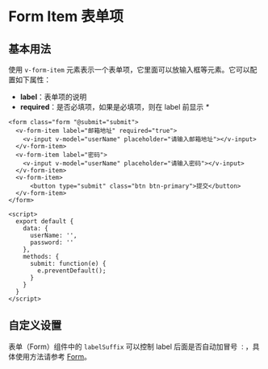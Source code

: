 # Form Item 表单项

## 基本用法

使用 `v-form-item` 元素表示一个表单项，它里面可以放输入框等元素。它可以配置如下属性：

* **label**：表单项的说明
* **required**：是否必填项，如果是必填项，则在 label 前显示 _*_


```vue
<form class="form "@submit="submit">
  <v-form-item label="邮箱地址" required="true">
    <v-input v-model="userName" placeholder="请输入邮箱地址"></v-input>
  </v-form-item>
  <v-form-item label="密码">
    <v-input v-model="userName" placeholder="请输入密码"></v-input>
  </v-form-item>
  <v-form-item>
      <button type="submit" class="btn btn-primary">提交</button>
  </v-form-item>
</form>

<script>
  export default {
    data: {
      userName: '',
      password: ''
    },
    methods: {
      submit: function(e) {
        e.preventDefault();
      }
    }
  }
</script>
```

## 自定义设置

表单（Form）组件中的 `labelSuffix` 可以控制 label 后面是否自动加冒号 `：`，具体使用方法请参考 [Form](#/form)。


